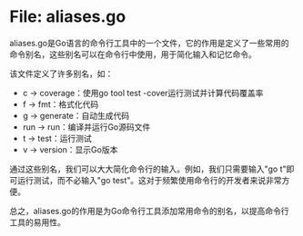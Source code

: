 # File: aliases.go

aliases.go是Go语言的命令行工具中的一个文件，它的作用是定义了一些常用的命令别名，这些别名可以在命令行中使用，用于简化输入和记忆命令。

该文件定义了许多别名，如：

- c -> coverage：使用go tool test -cover运行测试并计算代码覆盖率
- f -> fmt：格式化代码
- g -> generate：自动生成代码
- run -> run：编译并运行Go源码文件
- t -> test：运行测试
- v -> version：显示Go版本

通过这些别名，我们可以大大简化命令行的输入。例如，我们只需要输入"go t"即可运行测试，而不必输入"go test"。这对于频繁使用命令行的开发者来说非常方便。

总之，aliases.go的作用是为Go命令行工具添加常用命令的别名，以提高命令行工具的易用性。

